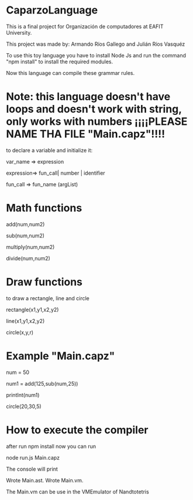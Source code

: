 # CaparzoLanguage
This is a final project for Organización de computadores at EAFIT University. 

This project was made by: Armando Ríos Gallego and Julián Ríos Vasquéz

To use this toy language you have to install Node Js and run the command "npm install" to install the required modules.

Now this language can compile these grammar rules.
# Note: this language doesn't have loops and doesn't work with string, only works with numbers ¡¡¡¡PLEASE NAME THA FILE "Main.capz"!!!!

to declare a variable and initialize it:

var_name => expression

expression=> fun_call| number | identifier

fun_call => fun_name (argList)
# Math functions
add(num,num2)

sub(num,num2)

multiply(num,num2)

divide(num,num2)

# Draw functions

to draw a rectangle, line and circle

rectangle(x1,y1,x2,y2)

line(x1,y1,x2,y2)

circle(x,y,r)

# Example "Main.capz"
num = 50

num1 = add(125,sub(num,25))

printInt(num1)

circle(20,30,5)

# How to execute the compiler
after run npm install now you can run

node run.js Main.capz

The console will print 

Wrote Main.ast.
Wrote Main.vm.

The Main.vm can be use in the VMEmulator of Nandtotetris
